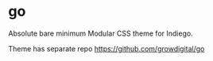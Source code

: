 # go

Absolute bare minimum Modular CSS theme for Indiego.

Theme has separate repo <https://github.com/growdigital/go>
